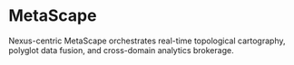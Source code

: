 # MetaScape
Nexus-centric MetaScape orchestrates real-time topological cartography, polyglot data fusion, and cross-domain analytics brokerage.
